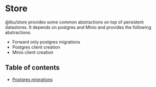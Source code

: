 # Store

@lbu/store provides some common abstractions on top of persistent datastores. It
depends on postgres and Minio and provides the following abstractions.

- Forward only postgres migrations
- Postgres client creation
- Minio client creation

## Table of contents

- [Postgres migrations](./postgres-migrations.md)
